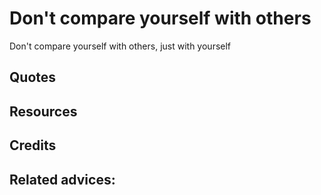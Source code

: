 
# Don't compare yourself with others
Don't compare yourself with others, just with yourself

## Quotes

## Resources

## Credits

## Related advices:

